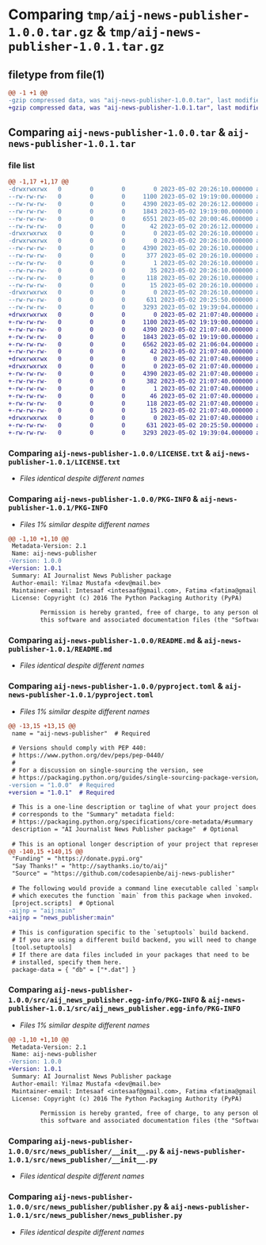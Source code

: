 # Comparing `tmp/aij-news-publisher-1.0.0.tar.gz` & `tmp/aij-news-publisher-1.0.1.tar.gz`

## filetype from file(1)

```diff
@@ -1 +1 @@
-gzip compressed data, was "aij-news-publisher-1.0.0.tar", last modified: Tue May  2 20:26:10 2023, max compression
+gzip compressed data, was "aij-news-publisher-1.0.1.tar", last modified: Tue May  2 21:07:38 2023, max compression
```

## Comparing `aij-news-publisher-1.0.0.tar` & `aij-news-publisher-1.0.1.tar`

### file list

```diff
@@ -1,17 +1,17 @@
-drwxrwxrwx   0        0        0        0 2023-05-02 20:26:10.000000 aij-news-publisher-1.0.0/
--rw-rw-rw-   0        0        0     1100 2023-05-02 19:19:00.000000 aij-news-publisher-1.0.0/LICENSE.txt
--rw-rw-rw-   0        0        0     4390 2023-05-02 20:26:12.000000 aij-news-publisher-1.0.0/PKG-INFO
--rw-rw-rw-   0        0        0     1843 2023-05-02 19:19:00.000000 aij-news-publisher-1.0.0/README.md
--rw-rw-rw-   0        0        0     6551 2023-05-02 20:00:46.000000 aij-news-publisher-1.0.0/pyproject.toml
--rw-rw-rw-   0        0        0       42 2023-05-02 20:26:12.000000 aij-news-publisher-1.0.0/setup.cfg
-drwxrwxrwx   0        0        0        0 2023-05-02 20:26:10.000000 aij-news-publisher-1.0.0/src/
-drwxrwxrwx   0        0        0        0 2023-05-02 20:26:10.000000 aij-news-publisher-1.0.0/src/aij_news_publisher.egg-info/
--rw-rw-rw-   0        0        0     4390 2023-05-02 20:26:10.000000 aij-news-publisher-1.0.0/src/aij_news_publisher.egg-info/PKG-INFO
--rw-rw-rw-   0        0        0      377 2023-05-02 20:26:10.000000 aij-news-publisher-1.0.0/src/aij_news_publisher.egg-info/SOURCES.txt
--rw-rw-rw-   0        0        0        1 2023-05-02 20:26:10.000000 aij-news-publisher-1.0.0/src/aij_news_publisher.egg-info/dependency_links.txt
--rw-rw-rw-   0        0        0       35 2023-05-02 20:26:10.000000 aij-news-publisher-1.0.0/src/aij_news_publisher.egg-info/entry_points.txt
--rw-rw-rw-   0        0        0      118 2023-05-02 20:26:10.000000 aij-news-publisher-1.0.0/src/aij_news_publisher.egg-info/requires.txt
--rw-rw-rw-   0        0        0       15 2023-05-02 20:26:10.000000 aij-news-publisher-1.0.0/src/aij_news_publisher.egg-info/top_level.txt
-drwxrwxrwx   0        0        0        0 2023-05-02 20:26:10.000000 aij-news-publisher-1.0.0/src/news_publisher/
--rw-rw-rw-   0        0        0      631 2023-05-02 20:25:50.000000 aij-news-publisher-1.0.0/src/news_publisher/__init__.py
--rw-rw-rw-   0        0        0     3293 2023-05-02 19:39:04.000000 aij-news-publisher-1.0.0/src/news_publisher/publisher.py
+drwxrwxrwx   0        0        0        0 2023-05-02 21:07:40.000000 aij-news-publisher-1.0.1/
+-rw-rw-rw-   0        0        0     1100 2023-05-02 19:19:00.000000 aij-news-publisher-1.0.1/LICENSE.txt
+-rw-rw-rw-   0        0        0     4390 2023-05-02 21:07:40.000000 aij-news-publisher-1.0.1/PKG-INFO
+-rw-rw-rw-   0        0        0     1843 2023-05-02 19:19:00.000000 aij-news-publisher-1.0.1/README.md
+-rw-rw-rw-   0        0        0     6562 2023-05-02 21:06:04.000000 aij-news-publisher-1.0.1/pyproject.toml
+-rw-rw-rw-   0        0        0       42 2023-05-02 21:07:40.000000 aij-news-publisher-1.0.1/setup.cfg
+drwxrwxrwx   0        0        0        0 2023-05-02 21:07:40.000000 aij-news-publisher-1.0.1/src/
+drwxrwxrwx   0        0        0        0 2023-05-02 21:07:40.000000 aij-news-publisher-1.0.1/src/aij_news_publisher.egg-info/
+-rw-rw-rw-   0        0        0     4390 2023-05-02 21:07:40.000000 aij-news-publisher-1.0.1/src/aij_news_publisher.egg-info/PKG-INFO
+-rw-rw-rw-   0        0        0      382 2023-05-02 21:07:40.000000 aij-news-publisher-1.0.1/src/aij_news_publisher.egg-info/SOURCES.txt
+-rw-rw-rw-   0        0        0        1 2023-05-02 21:07:40.000000 aij-news-publisher-1.0.1/src/aij_news_publisher.egg-info/dependency_links.txt
+-rw-rw-rw-   0        0        0       46 2023-05-02 21:07:40.000000 aij-news-publisher-1.0.1/src/aij_news_publisher.egg-info/entry_points.txt
+-rw-rw-rw-   0        0        0      118 2023-05-02 21:07:40.000000 aij-news-publisher-1.0.1/src/aij_news_publisher.egg-info/requires.txt
+-rw-rw-rw-   0        0        0       15 2023-05-02 21:07:40.000000 aij-news-publisher-1.0.1/src/aij_news_publisher.egg-info/top_level.txt
+drwxrwxrwx   0        0        0        0 2023-05-02 21:07:40.000000 aij-news-publisher-1.0.1/src/news_publisher/
+-rw-rw-rw-   0        0        0      631 2023-05-02 20:25:50.000000 aij-news-publisher-1.0.1/src/news_publisher/__init__.py
+-rw-rw-rw-   0        0        0     3293 2023-05-02 19:39:04.000000 aij-news-publisher-1.0.1/src/news_publisher/news_publisher.py
```

### Comparing `aij-news-publisher-1.0.0/LICENSE.txt` & `aij-news-publisher-1.0.1/LICENSE.txt`

 * *Files identical despite different names*

### Comparing `aij-news-publisher-1.0.0/PKG-INFO` & `aij-news-publisher-1.0.1/PKG-INFO`

 * *Files 1% similar despite different names*

```diff
@@ -1,10 +1,10 @@
 Metadata-Version: 2.1
 Name: aij-news-publisher
-Version: 1.0.0
+Version: 1.0.1
 Summary: AI Journalist News Publisher package
 Author-email: Yilmaz Mustafa <dev@mail.be>
 Maintainer-email: Intesaaf <intesaaf@gmail.com>, Fatima <fatima@gmail.com>
 License: Copyright (c) 2016 The Python Packaging Authority (PyPA)
         
         Permission is hereby granted, free of charge, to any person obtaining a copy of
         this software and associated documentation files (the "Software"), to deal in
```

### Comparing `aij-news-publisher-1.0.0/README.md` & `aij-news-publisher-1.0.1/README.md`

 * *Files identical despite different names*

### Comparing `aij-news-publisher-1.0.0/pyproject.toml` & `aij-news-publisher-1.0.1/pyproject.toml`

 * *Files 1% similar despite different names*

```diff
@@ -13,15 +13,15 @@
 name = "aij-news-publisher"  # Required
 
 # Versions should comply with PEP 440:
 # https://www.python.org/dev/peps/pep-0440/
 #
 # For a discussion on single-sourcing the version, see
 # https://packaging.python.org/guides/single-sourcing-package-version/
-version = "1.0.0"  # Required
+version = "1.0.1"  # Required
 
 # This is a one-line description or tagline of what your project does. This
 # corresponds to the "Summary" metadata field:
 # https://packaging.python.org/specifications/core-metadata/#summary
 description = "AI Journalist News Publisher package"  # Optional
 
 # This is an optional longer description of your project that represents
@@ -140,15 +140,15 @@
 "Funding" = "https://donate.pypi.org"
 "Say Thanks!" = "http://saythanks.io/to/aij"
 "Source" = "https://github.com/codesapienbe/aij-news-publisher"
 
 # The following would provide a command line executable called `sample`
 # which executes the function `main` from this package when invoked.
 [project.scripts]  # Optional
-aijnp = "aij:main"
+aijnp = "news_publisher:main"
 
 # This is configuration specific to the `setuptools` build backend.
 # If you are using a different build backend, you will need to change this.
 [tool.setuptools]
 # If there are data files included in your packages that need to be
 # installed, specify them here.
 package-data = { "db" = ["*.dat"] }
```

### Comparing `aij-news-publisher-1.0.0/src/aij_news_publisher.egg-info/PKG-INFO` & `aij-news-publisher-1.0.1/src/aij_news_publisher.egg-info/PKG-INFO`

 * *Files 1% similar despite different names*

```diff
@@ -1,10 +1,10 @@
 Metadata-Version: 2.1
 Name: aij-news-publisher
-Version: 1.0.0
+Version: 1.0.1
 Summary: AI Journalist News Publisher package
 Author-email: Yilmaz Mustafa <dev@mail.be>
 Maintainer-email: Intesaaf <intesaaf@gmail.com>, Fatima <fatima@gmail.com>
 License: Copyright (c) 2016 The Python Packaging Authority (PyPA)
         
         Permission is hereby granted, free of charge, to any person obtaining a copy of
         this software and associated documentation files (the "Software"), to deal in
```

### Comparing `aij-news-publisher-1.0.0/src/news_publisher/__init__.py` & `aij-news-publisher-1.0.1/src/news_publisher/__init__.py`

 * *Files identical despite different names*

### Comparing `aij-news-publisher-1.0.0/src/news_publisher/publisher.py` & `aij-news-publisher-1.0.1/src/news_publisher/news_publisher.py`

 * *Files identical despite different names*

